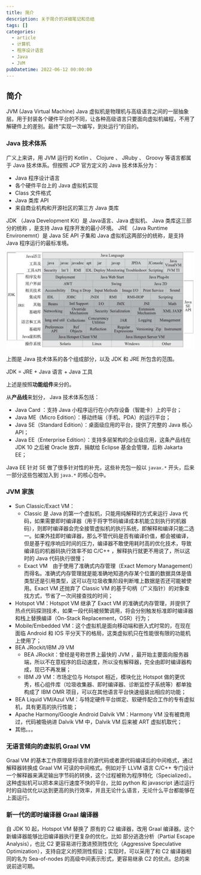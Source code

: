 ```yaml
---
title: 简介
description: 关于简介的详细笔记和总结
tags: []
categories:
  - article
  - 计算机
  - 程序设计语言
  - Java
  - JVM
pubDatetime: 2022-06-12 00:00:00
---
```


## 简介

JVM (Java Virtual Machine) Java 虚拟机是物理机与高级语言之间的一层抽象层。用于封装各个硬件平台的不同，让各种高级语言只要面向虚拟机编程，不用了解硬件上的差别。最终“实现一次编写，到处运行”的目的。

### Java 技术体系

广义上来讲，用 JVM 运行的 Kotlin 、 Clojure 、 JRuby 、 Groovy 等语言都属于 Java 技术体系。但按照 JCP 官方定义的 Java 技术体系分为：

- Java 程序设计语言
- 各个硬件平台上的 Java 虚拟机实现
- Class 文件格式
- Java 类库 API
- 来自商业机构和开源社区的第三方 Java 类库

JDK （Java Development Kit）是 Java语言、Java 虚拟机、 Java 类库这三部分的统称 ，是支持 Java 程序开发的最小环境。
JRE （Java Runtime  Environemnt）是 Java SE API 子集和 Java 虚拟机这两部分的统称，是支持 Java 程序运行的最标准境。

![picture 1](../../../../../../assets/images/0a5ca6d1e78d45da31077e5cb7e30cbb5c88d91dff7141432d90f9128133eeec.png)  

上图是 Java 技术体系的各个组成部分，以及 JDK 和 JRE 所包含的范围。

JDK = JRE + Java 语言 + Java 工具

上述是按照**功能组件**来分的。

从**产品线**来划分， Java 技术体系包括：

- Java Card ：支持 Java 小程序运行在小内存设备（智能卡）上的平台；
- Java ME（Micro Edition）：移动终端（手机、PDA）的运行平台；
- Java SE（Standard Edition）：桌面级应用的平台，提供了完整的 Java 核心 API；
- Java EE（Enterprise Edition）：支持多层架构的企业级应用，这条产品线在 JDK 10 之后被 Oracle 放弃，捐献给 Eclipse 基金会管理，后称 Jakarta EE；

Java EE 针对 SE 做了很多针对性的补充，这些补充包一般以 `javax.*` 开头，后来一部分这些包被加入到 `java.*` 的核心包中。

### JVM 家族

- Sun Classic/Exact VM：
  - Classic 是 Java 的第一个虚拟机，只能用纯解释的方式来运行 Java 代码，如果需要即时编译器（用于将字节码编译成本机能立刻执行的机器码），则即时编译器会完全接管虚拟机的执行系统，即解释和编译只能二选一。如果外挂即时编译器，那么不管代码是否有编译价值，都会被编译，但是基于程序响应时间的压力，编译器不敢使用耗时高的优化技术，导致编译后的机器码执行效率不如 C/C++ ，解释执行就更不用说了，所以这时的 Java 代码执行很慢；
  - Exact VM　由于使用了准确式内存管理（Exact Memory Management）而得名。准确式内存管理就是能准确地知道内存某个位置的数据具体是值类型还是引用类型，这可以在垃圾收集阶段判断堆上数据是否还可能被使用。Exact VM 还抛弃了 Classic VM 的基于句柄（广义指针）的对象查找方式，节省了一次间接查找的时间；
- Hotspot VM：Hotspot VM 继承了 Exact VM 的准确式内存管理，并提供了热点代码探测技术，如果一段代码被频繁调用，将会分别触发标准即时编译器和栈上替换编译（On-Stack Replacement，OSR）行为；
- Mobile/Embedded VM：这个虚拟机是面向移动端和嵌入式时常的，在现在面临 Android 和 IOS 平分天下的格局，这类虚拟机只在性能很有限的功能机上使用了；
- BEA JRockit/IBM J9 VM
  - BEA JRockit：曾经是号称世界上最快的 JVM ，最开始主要面向服务器端，所以不在意程序的启动速度，所以没有解释器，完全由即时编译器构成，现已不再发展；
  - IBM J9 VM：市场定位与 Hotspot 相近，模块化比 Hotspot 做的更优秀，核心组件库（垃圾收集器、即时编译器、诊断监控子系统等）都单独构成了 IBM OMR 项目，可以在其他语言平台快速组装出相应的功能；
- BEA Liquid VM/Azul VM：与特定硬件平台绑定、软硬件配合工作的专有虚拟机，具有更高的执行性能；
- Apache Harmony/Google Android Dalvik VM：Harmony VM 没有被商用过，代码被吸纳进 Dalvik VM 中，Dalvik VM 后来被 ART 虚拟机取代；
- 其他。。。

### 无语言倾向的虚拟机 Graal VM

Graal VM 的基本工作原理是将语言的源代码或者源代码编译后的中间格式，通过解释器转换成 Graal VM 可读的中间格式。例如对于 LLVM 语言 C/C++ 专门设计一个解释器来满足输出字节码的转换，这个过程被称为程序特化（Specialized）。这种虚拟机可以把本来运行速度不快的平台，比如 python 和 javascript 通过运行时的自动优化以达到更高的执行效率，并且无论什么语言，无论什么平台都能够在上面运行。

### 新一代的即时编译器 Graal 编译器

自 JDK 10 起，Hotspot VM 替换了 原有的 C2 编译器，改用 Graal 编译器。这个新编译器能够比旧编译器执行更复杂的优化，比如 部分逃逸分析（Partial Escape Analysis），也比 C2 更容易进行激进预测性优化（Aggressive Speculative Optimization），支持自定义的预测性假设；实现时，可以采用了和 C2 编译器相同的名为 Sea-of-nodes 的高级中间表示形式，更容易继承 C2 的优点。总的来说前途可期。
